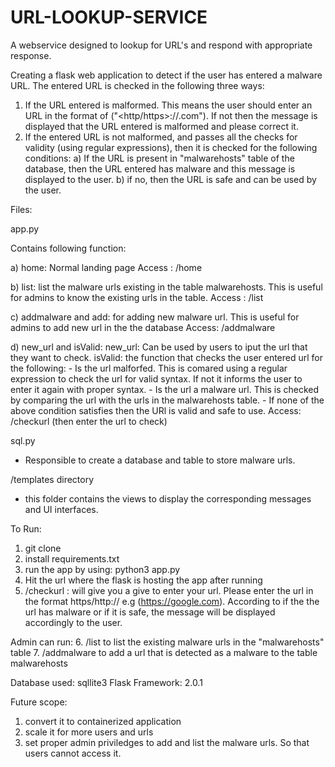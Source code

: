 # URL-LOOKUP-SERVICE
A webservice designed to lookup for URL's and respond with appropriate response.

Creating a flask web application to detect if the user has entered a malware URL. 
The entered URL is checked in the following three ways:
1. If the URL entered is malformed. This means the user should enter an URL in the format of ("<http/https>://<hostname>.com"). If not then the message is displayed that the URL entered is malformed and please correct it.
2. If the entered URL is not malformed, and passes all the checks for validity (using regular expressions), then it is checked for the following conditions:
 a) If the URL is present in "malwarehosts" table of the database, then the URL entered has malware and this message is displayed to the user.
 b) if no, then the URL is safe and can be used by the user.

Files:
 
app.py
 
 Contains following function:
 
  a) home: 
  Normal landing page
  Access : /home
 
  b) list: 
  list the malware urls existing in the table malwarehosts. This is useful for admins to know the existing urls in the table.
  Access : /list
 
  c) addmalware and add: 
  for adding new malware url. This is useful for admins to add new url in the the database
  Access: /addmalware
 
  d) new_url and isValid: 
  new_url: Can be used by users to iput the url that they want to check. 
  isValid: the function that checks the user entered url for the following:
     - Is the url malforfed. This is comared using a regular expression to check the url for valid syntax. If not it informs the user to enter it again with proper   syntax.
     - Is the url a malware url. This is checked by comparing the url with the urls in the malwarehosts table. 
     - If none of the above condition satisfies then the URl is valid and safe to use.
  Access:
  /checkurl     (then enter the url to check)
 
sql.py

  - Responsible to create a database and table to store malware urls.
 
/templates directory
 
 - this folder contains the views to display the corresponding messages and UI interfaces.
 
 To Run:
 1. git clone <repository>
 2. install requirements.txt
 3. run the app by using: python3 app.py
 4. Hit the url where the flask is hosting the app after running
 5. /checkurl : will give you a give to enter your url. Please enter the url in the format https/http://<hostname> e.g (https://google.com). According to if the  the url has malware or if it is safe, the message will be displayed accordingly to the user.
 
 Admin can run:
 6. /list
 to list the existing malware urls in the "malwarehosts" table
 7. /addmalware
 to add a url that is detected as a malware to the table malwarehosts
      
 Database used: sqllite3
 Flask Framework: 2.0.1
 
 Future scope:
 1. convert it to containerized application
 2. scale it for more users and urls
 3. set proper admin priviledges to add and list the malware urls. So that users cannot access it.
